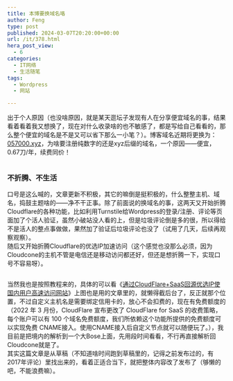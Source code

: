 ```yaml
---
title: 本博要换域名咯
author: Feng
type: post
published: 2024-03-07T20:20:00+00:00
url: /it/378.html
hera_post_view:
  - 6
categories:
  - IT网络
  - 生活随笔
tags:
  - Wordpress
  - 网站

---
```

出于个人原因（也没啥原因，就是某天逛坛子发现有人在分享便宜域名的事，结果看着看着我又想换了，现在对什么收录啥的也不敏感了，都是写给自己看看的，那么整个便宜的域名是不是又可以省下那么一小笔？）。博客域名近期将更换为：[057000.xyz][1]，为啥要注册纯数字的还是xyz后缀的域名，一个原因——便宜，0.67刀/年，续费同价！

<!--more-->

<img decoding="async" src="https://057000.xyz/wp-content/uploads/2017/08/Wordpress-1024x558-1.png" alt="" /> 

### 不折腾、不生活

口号是这么喊的，文章更新不积极，其它的嘛倒是挺积极的，什么整整主机、域名，捣鼓主题啥的——净不干正事。除了前面说的换域名的事，这两天又开始折腾Cloudflare的各种功能，比如利用Turnstile给Wordpress的登录/注册、评论等页面加了个活人验证，虽然小破站没人看的上，但是垃圾评论倒是多的很，所以得给不是活人的整点事做做，果然加了验证后垃圾评论也没了（试用了几天，后续再观察观察）。  
随后又开始折腾Cloudflare的优选IP加速访问（这个感觉也没那么必须，因为Cloudcone的主机不管是电信还是移动访问都还好，但还是想折腾一下，实现口号不容易呀）。

<img decoding="async" src="https://057000.xyz/wp-content/uploads/2017/08/cloudflare2.jpg" alt="" /> 

当然我也是按照教程来的，具体的可以看《[通过CloudFlare+SaaS回源优选IP使国内用户高速访问网站][2]》上图也是用的文章里的，就懒得截后台了，反正就那个位置，不过自定义主机名是需要绑定信用卡的，放心不会扣费的，现在有免费额度的（2022 年 3 月份，CloudFlare 宣布更改了 CloudFlare for SaaS 的收费策略，每个账户可以有 100 个域名免费额度，我们所依赖这个功能所提供的免费额度可以实现免费 CNAME接入。使用CNAME接入后自定义节点就可以随便玩了。），我目前是把境内的解析到一个大Bose上面，先用段时间看看，不行再直接解析回Cloudcone就是了。  
其实这篇文章是从草稿（不知道啥时间跑到草稿里的，记得之前发布过的，有2017年评论）里找出来的，看着正适合当下，就把整体内容改了发布了（够懒的吧，不能浪费嘛）。

 [1]: https://057000.xyz
 [2]: https://dooo.ng/archives/1701171631107 "通过CloudFlare+SaaS回源优选IP使国内用户高速访问网站"